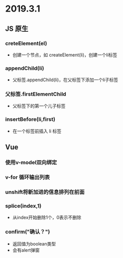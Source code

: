 # 2019.3.1 
## JS 原生
### creteElement(el)
* 创建一个节点，如 createElement(li)，创建一个li标签
### appendChild(li)
* 父标签.appendChild(li)，在父标签下添加一个li子标签
### 父标签.firstElementChild
* 父标签下的第一个儿子标签
### insertBefore(li,first)
* 在一个标签前插入 li 标签

## Vue
### 使用v-model双向绑定
### v-for 循环输出列表
### unshift将新加进的信息排列在前面
### splice(index,1)
* 从index开始删除1个，0表示不删除
### confirm("确认？")
* 返回值为boolean类型
* 会有alert弹窗


